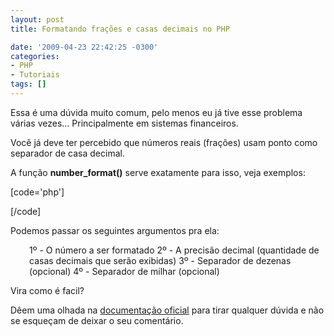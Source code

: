 ```yaml
---
layout: post
title: Formatando frações e casas decimais no PHP

date: '2009-04-23 22:42:25 -0300'
categories:
- PHP
- Tutoriais
tags: []
---
```

Essa é uma dúvida muito comum, pelo menos eu já tive esse problema várias vezes... Principalmente em sistemas financeiros.

Você já deve ter percebido que números reais (frações) usam ponto como separador de casa decimal.

A função <strong>number_format()</strong> serve exatamente para isso, veja exemplos:


[code='php']
<?php

$numero = 1234.56;

// Formato brasileiro
echo number_format($numero, 2, ',', '.');
// 1.234,56

// Formato frances
echo number_format($numero, 2, ',', ' ');
// 1 234,56

$number = 1234.5678;

// Formato inglês sem separador de milhar
echo number_format($numero, 2, '.', '');
// 1234.57

?>
[/code]

Podemos passar os seguintes argumentos pra ela:

<p style="padding-left: 30px;">1º - O número a ser formatado
2º - A precisão decimal (quantidade de casas decimais que serão exibidas)
3º - Separador de dezenas (opcional)
4º - Separador de milhar (opcional)

Vira como é facil?

Dêem uma olhada na <a href="http://www.php.net/manual/pt_BR/function.number-format.php" target="_blank">documentação oficial</a> para tirar qualquer dúvida e não se esqueçam de deixar o seu comentário.

